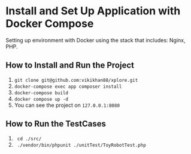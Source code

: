 # Install and Set Up Application with Docker Compose

Setting up environment with Docker using the stack that includes: Nginx, PHP.

## How to Install and Run the Project

1. ``` git clone git@github.com:vikikhan88/xplore.git ```
2. ``` docker-compose exec app composer install ```
3. ```docker-compose build```
4. ```docker compose up -d```
5. You can see the project on ```127.0.0.1:8080```

## How to Run the TestCases

1. ``` cd ./src/```
2. ``` ./vendor/bin/phpunit ./unitTest/ToyRobotTest.php```
